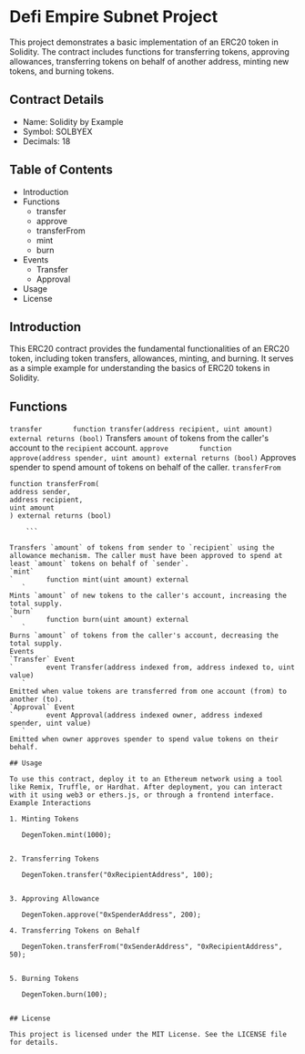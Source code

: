 # Defi Empire Subnet Project

This project demonstrates a basic implementation of an ERC20 token in Solidity. The contract includes functions for transferring tokens, approving allowances, transferring tokens on behalf of another address, minting new tokens, and burning tokens.

## Contract Details

- Name: Solidity by Example
- Symbol: SOLBYEX
- Decimals: 18

## Table of Contents

- Introduction
- Functions
  - transfer
  - approve
  - transferFrom
  - mint
  - burn
- Events
  - Transfer
  - Approval
- Usage
- License

## Introduction

This ERC20 contract provides the fundamental functionalities of an ERC20 token, including token transfers, allowances, minting, and burning. It serves as a simple example for understanding the basics of ERC20 tokens in Solidity.

## Functions

`transfer`
`        function transfer(address recipient, uint amount) external returns (bool)
   `
Transfers `amount` of tokens from the caller's account to the `recipient` account.
`approve`
`        function approve(address spender, uint amount) external returns (bool)
   `
Approves spender to spend amount of tokens on behalf of the caller.
`transferFrom`
```
function transferFrom(
address sender,
address recipient,
uint amount
) external returns (bool)

    ```

Transfers `amount` of tokens from sender to `recipient` using the allowance mechanism. The caller must have been approved to spend at least `amount` tokens on behalf of `sender`.
`mint`
`        function mint(uint amount) external
   `
Mints `amount` of new tokens to the caller's account, increasing the total supply.
`burn`
`        function burn(uint amount) external
   `
Burns `amount` of tokens from the caller's account, decreasing the total supply.
Events
`Transfer` Event
`        event Transfer(address indexed from, address indexed to, uint value)
   `
Emitted when value tokens are transferred from one account (from) to another (to).
`Approval` Event
`        event Approval(address indexed owner, address indexed spender, uint value)
   `
Emitted when owner approves spender to spend value tokens on their behalf.

## Usage

To use this contract, deploy it to an Ethereum network using a tool like Remix, Truffle, or Hardhat. After deployment, you can interact with it using web3 or ethers.js, or through a frontend interface.
Example Interactions

1. Minting Tokens

   ```
       DegenToken.mint(1000);

   ```

2. Transferring Tokens

   ```
       DegenToken.transfer("0xRecipientAddress", 100);

   ```

3. Approving Allowance
   ```
       DegenToken.approve("0xSpenderAddress", 200);
   ```
4. Transferring Tokens on Behalf

   ```
       DegenToken.transferFrom("0xSenderAddress", "0xRecipientAddress", 50);

   ```

5. Burning Tokens

   ```
       DegenToken.burn(100);

   ```

## License

This project is licensed under the MIT License. See the LICENSE file for details.
